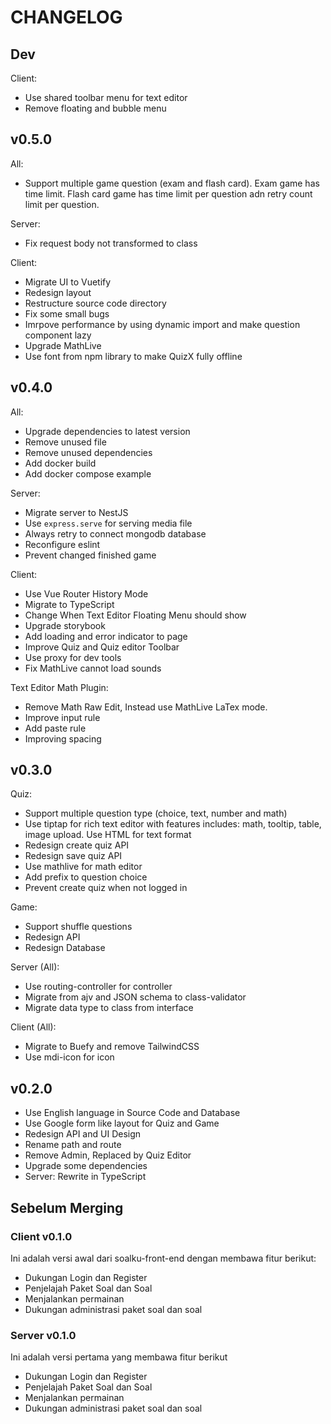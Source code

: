 # CHANGELOG

## Dev

Client:

- Use shared toolbar menu for text editor
- Remove floating and bubble menu

## v0.5.0

All:

- Support multiple game question (exam and flash card). Exam game has time limit. Flash card game has time limit per question adn retry count limit per question.

Server:

- Fix request body not transformed to class

Client:

- Migrate UI to Vuetify
- Redesign layout
- Restructure source code directory
- Fix some small bugs
- Imrpove performance by using dynamic import and make question component lazy
- Upgrade MathLive
- Use font from npm library to make QuizX fully offline

## v0.4.0

All:

- Upgrade dependencies to latest version
- Remove unused file
- Remove unused dependencies
- Add docker build
- Add docker compose example

Server:

- Migrate server to NestJS
- Use `express.serve` for serving media file
- Always retry to connect mongodb database
- Reconfigure eslint
- Prevent changed finished game

Client:

- Use Vue Router History Mode
- Migrate to TypeScript
- Change When Text Editor Floating Menu should show
- Upgrade storybook
- Add loading and error indicator to page
- Improve Quiz and Quiz editor Toolbar
- Use proxy for dev tools
- Fix MathLive cannot load sounds

Text Editor Math Plugin:

- Remove Math Raw Edit, Instead use MathLive LaTex mode.
- Improve input rule
- Add paste rule
- Improving spacing

## v0.3.0

Quiz:

- Support multiple question type (choice, text, number and math)
- Use tiptap for rich text editor with features includes: math, tooltip, table, image upload. Use HTML for text format
- Redesign create quiz API
- Redesign save quiz API
- Use mathlive for math editor
- Add prefix to question choice
- Prevent create quiz when not logged in

Game:

- Support shuffle questions
- Redesign API
- Redesign Database

Server (All):

- Use routing-controller for controller
- Migrate from ajv and JSON schema to class-validator
- Migrate data type to class from interface

Client (All):

- Migrate to Buefy and remove TailwindCSS
- Use mdi-icon for icon

## v0.2.0

- Use English language in Source Code and Database
- Use Google form like layout for Quiz and Game
- Redesign API and UI Design
- Rename path and route
- Remove Admin, Replaced by Quiz Editor
- Upgrade some dependencies
- Server: Rewrite in TypeScript

## Sebelum Merging

### Client v0.1.0

Ini adalah versi awal dari soalku-front-end dengan membawa fitur berikut:

- Dukungan Login dan Register
- Penjelajah Paket Soal dan Soal
- Menjalankan permainan
- Dukungan administrasi paket soal dan soal

### Server v0.1.0

Ini adalah versi pertama yang membawa fitur berikut

- Dukungan Login dan Register
- Penjelajah Paket Soal dan Soal
- Menjalankan permainan
- Dukungan administrasi paket soal dan soal
